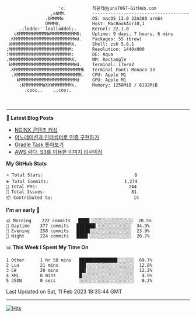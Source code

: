 
```text
                    'c.          최윤혁@yunu7067-GitHub.com
                 ,xNMM.          -------------------------------------
               .OMMMMo           OS: macOS 13.0 22A380 arm64
               OMMM0,            Host: MacBookAir10,1
     .;loddo:' loolloddol;.      Kernel: 22.1.0
   cKMMMMMMMMMMNWMMMMMMMMMM0:    Uptime: 9 days, 7 hours, 6 mins
 .KMMMMMMMMMMMMMMMMMMMMMMMWd.    Packages: 55 (brew)
 XMMMMMMMMMMMMMMMMMMMMMMMX.      Shell: zsh 5.8.1
;MMMMMMMMMMMMMMMMMMMMMMMM:       Resolution: 1440x900
:MMMMMMMMMMMMMMMMMMMMMMMM:       DE: Aqua
.MMMMMMMMMMMMMMMMMMMMMMMMX.      WM: Rectangle
 kMMMMMMMMMMMMMMMMMMMMMMMMWd.    Terminal: iTerm2
 .XMMMMMMMMMMMMMMMMMMMMMMMMMMk   Terminal Font: Monaco 13
  .XMMMMMMMMMMMMMMMMMMMMMMMMK.   CPU: Apple M1
    kMMMMMMMMMMMMMMMMMMMMMMd     GPU: Apple M1
     ;KMMMMMMMWXXWMMMMMMMk.      Memory: 1258MiB / 8192MiB
       .cooc,.    .,coo:.

```

<br />

---

<!--START_SECTION:msrm-->

**📕  Latest Blog Posts**

- [NGINX 콘텐츠 캐싱](https://yunu7067.github.io/p/nginx-content-caching/)
- [어노테이션과 인터셉터로 인증 구현하기](https://yunu7067.github.io/p/impl-spring-auth-using-interceptor/)
- [Gradle Task 톺아보기](https://yunu7067.github.io/p/gradle-tasks/)
- [AWS 람다, S3를 이용한 이미지 리사이징](https://yunu7067.github.io/p/image-resize-for-aws-lambda/)

**My GitHub Stats**
```text
⭐ Total Stars:                                   8
➕ Total Commits:                             1,274
🔀 Total PRs:                                   244
🚩 Total Issues:                                 81
📦 Contributed to:                               14
```

**I'm an early 🐤**
```text
🌞 Morning    222 commits   ████▎░░░░░░░░░░░░░░░░  20.5%
🌆 Daytime    377 commits   ███████▎░░░░░░░░░░░░░  34.9%
🌃 Evening    258 commits   █████░░░░░░░░░░░░░░░░  23.9%
🌙 Night      224 commits   ████▎░░░░░░░░░░░░░░░░  20.7%
```

📊 **This Week I Spent My Time On**
```text
1 Other      1 hr 58 mins   ██████████████▋░░░░░░  69.7%
2 Lua        21 mins        ██▋░░░░░░░░░░░░░░░░░░  12.8%
3 C#         20 mins        ██▌░░░░░░░░░░░░░░░░░░  12.2%
4 XML        8 mins         █░░░░░░░░░░░░░░░░░░░░   4.9%
5 JSON       0 secs         ░░░░░░░░░░░░░░░░░░░░░   0.3%
```

Last Updated on Sat, 11 Feb 2023 18:35:44 GMT

<!--END_SECTION:msrm-->

---

<!-- https://hits.seeyoufarm.com -->  
[![Hits](https://hits.seeyoufarm.com/api/count/incr/badge.svg?url=https%3A%2F%2Fgithub.com%2Fyunu7067&count_bg=%2379C83D&title_bg=%23555555&icon=&icon_color=%23E7E7E7&title=Visited&edge_flat=true)](https://hits.seeyoufarm.com)
